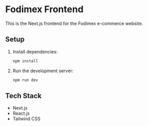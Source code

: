 # Fodimex Frontend

This is the Next.js frontend for the Fodimex e-commerce website.

## Setup

1. Install dependencies:
   ```sh
   npm install
   ```
2. Run the development server:
   ```sh
   npm run dev
   ```

## Tech Stack
- Next.js
- React.js
- Tailwind CSS 